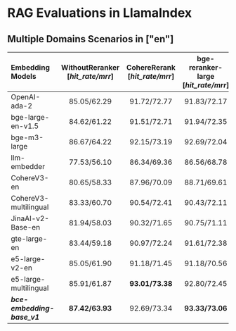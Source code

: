 <!--
 * @Description: 
 * @Author: shenlei
 * @Date: 2024-01-29 16:14:48
 * @LastEditTime: 2024-01-31 13:01:30
 * @LastEditors: shenlei
-->
# RAG Evaluations in LlamaIndex  

## Multiple Domains Scenarios in ["en"] 
| Embedding Models | WithoutReranker <br> [*hit_rate/mrr*] | CohereRerank <br> [*hit_rate/mrr*] | bge-reranker-large <br> [*hit_rate/mrr*] | ***bce-reranker-base_v1*** <br> [*hit_rate/mrr*] | 
|:-------------------------------|:--------:|:--------:|:--------:|:--------:| 
| OpenAI-ada-2 | 85.05/62.29 | 91.72/72.77 | 91.83/72.17 | **92.90/77.17** |  
| bge-large-en-v1.5 | 84.62/61.22 | 91.51/72.71 | 91.94/72.35 | **92.47/76.61** |  
| bge-m3-large | 86.67/64.22 | 92.15/73.19 | 92.69/72.04 | **93.33/77.24** |  
| llm-embedder | 77.53/56.10 | 86.34/69.36 | 86.56/68.78 | **87.42/73.44** |  
| CohereV3-en | 80.65/58.33 | 87.96/70.09 | 88.71/69.61 | **89.03/74.06** |  
| CohereV3-multilingual | 83.33/60.70 | 90.54/72.41 | 90.43/72.11 | **90.97/76.26** |  
| JinaAI-v2-Base-en | 81.94/58.03 | 90.32/71.65 | 90.75/71.11 | **91.29/75.53** |  
| gte-large-en | 83.44/59.18 | 90.97/72.24 | 91.61/72.38 | **92.26/76.52** |  
| e5-large-v2-en | 85.05/61.90 | 91.18/71.45 | 91.18/70.56 | **92.37/75.81** |  
| e5-large-multilingual | 85.91/61.87 | **93.01/73.38** | 92.80/72.45 | **93.44/77.31** |  
| ***bce-embedding-base_v1*** | **87.42/63.93** | 92.69/73.34 | **93.33/73.06** | ***93.87/77.88*** |  
